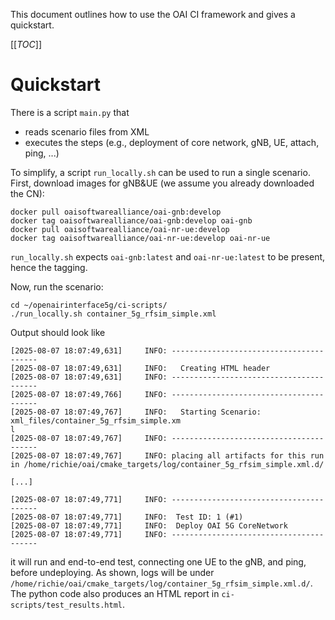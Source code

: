 This document outlines how to use the OAI CI framework and gives a quickstart.

[[_TOC_]]

# Quickstart

There is a script `main.py` that

- reads scenario files from XML
- executes the steps (e.g., deployment of core network, gNB, UE, attach, ping,
  ...)

To simplify, a script `run_locally.sh` can be used to run a single scenario.
First, download images for gNB&UE (we assume you already downloaded the CN):

    docker pull oaisoftwarealliance/oai-gnb:develop
    docker tag oaisoftwarealliance/oai-gnb:develop oai-gnb
    docker pull oaisoftwarealliance/oai-nr-ue:develop
    docker tag oaisoftwarealliance/oai-nr-ue:develop oai-nr-ue

`run_locally.sh` expects `oai-gnb:latest` and `oai-nr-ue:latest` to be present,
hence the tagging.

Now, run the scenario:

    cd ~/openairinterface5g/ci-scripts/
    ./run_locally.sh container_5g_rfsim_simple.xml

Output should look like

```
[2025-08-07 18:07:49,631]     INFO: ----------------------------------------
[2025-08-07 18:07:49,631]     INFO:   Creating HTML header 
[2025-08-07 18:07:49,631]     INFO: ----------------------------------------
[2025-08-07 18:07:49,766]     INFO: ----------------------------------------
[2025-08-07 18:07:49,767]     INFO:   Starting Scenario: xml_files/container_5g_rfsim_simple.xm
l
[2025-08-07 18:07:49,767]     INFO: ----------------------------------------
[2025-08-07 18:07:49,767]     INFO: placing all artifacts for this run in /home/richie/oai/cmake_targets/log/container_5g_rfsim_simple.xml.d/

[...]

[2025-08-07 18:07:49,771]     INFO: ----------------------------------------
[2025-08-07 18:07:49,771]     INFO:  Test ID: 1 (#1)
[2025-08-07 18:07:49,771]     INFO:  Deploy OAI 5G CoreNetwork
[2025-08-07 18:07:49,771]     INFO: ----------------------------------------
```

it will run and end-to-end test, connecting one UE to the gNB, and ping, before
undeploying. As shown, logs will be under
`/home/richie/oai/cmake_targets/log/container_5g_rfsim_simple.xml.d/`. The
python code also produces an HTML report in `ci-scripts/test_results.html`.
